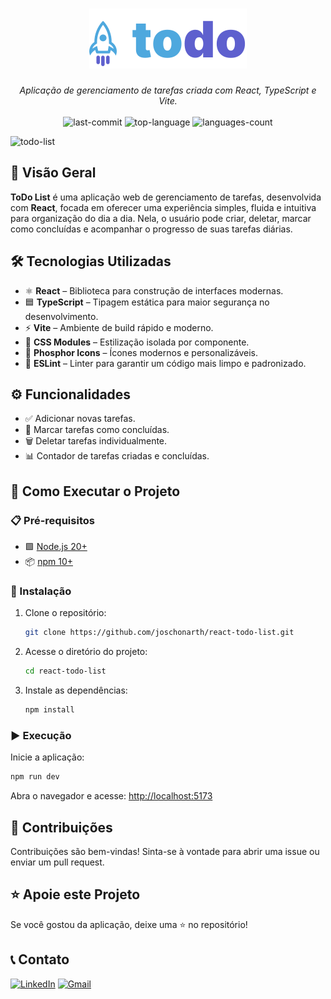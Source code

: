 
<h1 align="center"><img src="./src/assets/logo.svg" /></h1>

<p align="center"><i>Aplicação de gerenciamento de tarefas criada com React, TypeScript e Vite.</i>
  <br/><br/>
  <img src="https://img.shields.io/github/last-commit/joschonarth/todo-list?style=for-the-badge&color=4ea8d3&labelColor=1C1E26" alt="last-commit">
  <img src="https://img.shields.io/github/languages/top/joschonarth/todo-list?style=for-the-badge&color=5e60ce&labelColor=1C1E26" alt="top-language">
  <img src="https://img.shields.io/github/languages/count/joschonarth/todo-list?style=for-the-badge&color=4ea8d3&labelColor=1C1E26" alt="languages-count">
</p>

![todo-list](https://github.com/user-attachments/assets/3e255a5f-26c3-4c67-8692-3e3177aa66d6)

## 📖 Visão Geral

**ToDo List** é uma aplicação web de gerenciamento de tarefas, desenvolvida com **React**, focada em oferecer uma experiência simples, fluida e intuitiva para organização do dia a dia. Nela, o usuário pode criar, deletar, marcar como concluídas e acompanhar o progresso de suas tarefas diárias.

## 🛠️ Tecnologias Utilizadas

- ⚛️ **React** – Biblioteca para construção de interfaces modernas.
- 🟦 **TypeScript** – Tipagem estática para maior segurança no desenvolvimento.
- ⚡ **Vite** – Ambiente de build rápido e moderno.
- 💅 **CSS Modules** – Estilização isolada por componente.
- 🎨 **Phosphor Icons** – Ícones modernos e personalizáveis.
- 🧹 **ESLint** – Linter para garantir um código mais limpo e padronizado.

## ⚙️ Funcionalidades

- ✅ Adicionar novas tarefas.
- 🔄 Marcar tarefas como concluídas.
- 🗑️ Deletar tarefas individualmente.
- 📊 Contador de tarefas criadas e concluídas.

## 🚀 Como Executar o Projeto

### 📋 Pré-requisitos

- 🟩 [Node.js 20+](https://nodejs.org/en/)
- 📦 [npm 10+](https://www.npmjs.com/)

### 🔧 Instalação

1. Clone o repositório:

    ```bash
    git clone https://github.com/joschonarth/react-todo-list.git
    ```

2. Acesse o diretório do projeto:

    ```bash
    cd react-todo-list
    ```

3. Instale as dependências:

    ```bash
    npm install
    ```

### ▶️ Execução

Inicie a aplicação:

```bash
npm run dev
```

Abra o navegador e acesse: [http://localhost:5173](http://localhost:5173)

## 🤝 Contribuições

Contribuições são bem-vindas! Sinta-se à vontade para abrir uma issue ou enviar um pull request.

## ⭐ Apoie este Projeto

Se você gostou da aplicação, deixe uma ⭐ no repositório!

## 📞 Contato

[![LinkedIn](https://img.shields.io/badge/LinkedIn-0077B5?style=for-the-badge&logo=linkedin&logoColor=white)](https://www.linkedin.com/in/seu-perfil)
[![Gmail](https://img.shields.io/badge/Gmail-D14836?style=for-the-badge&logo=gmail&logoColor=white)](mailto:seuemail@gmail.com)
